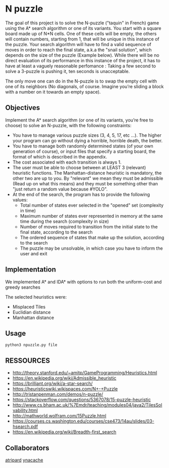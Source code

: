 # N puzzle

The goal of this project is to solve the N-puzzle ("taquin" in French) game using the A*
search algorithm or one of its variants.
You start with a square board made up of N*N cells. One of these cells will be empty,
the others will contain numbers, starting from 1, that will be unique in this instance of
the puzzle.
Your search algorithm will have to find a valid sequence of moves in order to reach the
final state, a.k.a the "snail solution", which depends on the size of the puzzle (Example
below). While there will be no direct evaluation of its performance in this instance of the
project, it has to have at least a vaguely reasonable perfomance : Taking a few second to
solve a 3-puzzle is pushing it, ten seconds is unacceptable.

The only move one can do in the N-puzzle is to swap the empty cell with one of its
neighbors (No diagonals, of course. Imagine you’re sliding a block with a number on it
towards an empty space).

## Objectives
Implement the A* search algorithm (or one of its variants, you’re free to choose) to solve
an N-puzzle, with the following constraints:

* You have to manage various puzzle sizes (3, 4, 5, 17, etc ...). The higher your
program can go without dying a horrible, horrible death, the better.
* You have to manage both randomly determined states (of your own generation of
course), or input files that specify a starting board, the format of which is described
in the appendix.
* The cost associated with each transition is always 1.
* The user must be able to choose between at LEAST 3 (relevant) heuristic functions.
The Manhattan-distance heuristic is mandatory, the other two are up to you. By
"relevant" we mean they must be admissible (Read up on what this means) and
they must be something other than "just return a random value because #YOLO".
* At the end of the search, the program has to provide the following values:
  * Total number of states ever selected in the "opened" set (complexity in time)
  * Maximum number of states ever represented in memory at the same time
  during the search (complexity in size)
  * Number of moves required to transition from the initial state to the final state,
  according to the search
  * The ordered sequence of states that make up the solution, according to the
  search
  * The puzzle may be unsolvable, in which case you have to inform the user and
  exit


## Implementation

We implemented A* and IDA* with options to run both the uniform-cost
and greedy searches

The selected heuristics were:
* Misplaced Tiles
* Euclidian distance
* Manhattan distance

## Usage

```
python3 npuzzle.py file
```


## RESSOURCES

* http://theory.stanford.edu/~amitp/GameProgramming/Heuristics.html
* https://en.wikipedia.org/wiki/Admissible_heuristic
* https://brilliant.org/wiki/a-star-search/
* https://heuristicswiki.wikispaces.com/N+-+Puzzle
* http://tristanpenman.com/demos/n-puzzle/
* https://stackoverflow.com/questions/5367078/15-puzzle-heuristic
* http://www.cs.bham.ac.uk/%7Emdr/teaching/modules04/java2/TilesSolvability.html
* http://mathworld.wolfram.com/15Puzzle.html
* https://courses.cs.washington.edu/courses/cse473/14au/slides/03-hsearch.pdf
* https://en.wikipedia.org/wiki/Breadth-first_search


## Collaborators
[atripard](https://github.com/Arthur255)
[ynacache](https://github.com/Nacyo)
